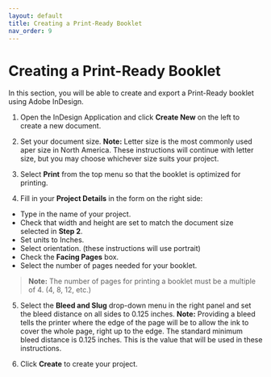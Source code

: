 ```yaml
---
layout: default
title: Creating a Print-Ready Booklet
nav_order: 9
---
```


# Creating a Print-Ready Booklet

In this section, you will be able to create and export a Print-Ready booklet using Adobe InDesign.

1. Open the InDesign Application and click <b>Create New</b> on the left to create a new document.

2. Set your document size.
  <b>Note:</b> Letter size is the most commonly used aper size in North America.  These instructions will continue with letter size, but you may choose whichever size suits your project.
  
3. Select <b>Print</b> from the top menu so that the booklet is optimized for printing.

4. Fill in your <b>Project Details</b> in the form on the right side:
* Type in the name of your project.
* Check that width and height are set to match the document size selected in <b>Step 2</b>.
* Set units to Inches.
* Select orientation. (these instructions will use portrait)
* Check the <b>Facing Pages</b> box.
* Select the number of pages needed for your booklet.
> <b>Note:</b> The number of pages for printing a booklet must be a multiple of 4. (4, 8, 12, etc.)

5. Select the <b>Bleed and Slug</b> drop-down menu in the right panel and set the bleed distance on all sides to 0.125 inches.
<b>Note:</b> Providing a bleed tells the printer where the edge of the page will be to allow the ink to cover the whole page, right up to the edge. The standard minimum bleed distance is 0.125 inches. This is the value that will be used in these instructions.

6. Click <b>Create</b> to create your project.
